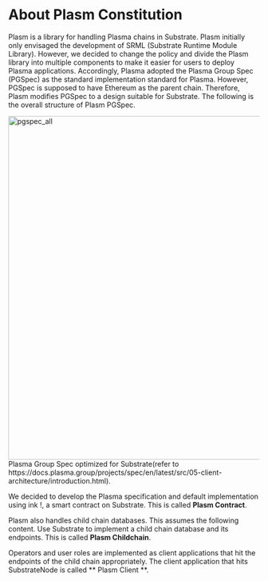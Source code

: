 # About Plasm Constitution

Plasm is a library for handling Plasma chains in Substrate. Plasm initially only envisaged the development of SRML (Substrate Runtime Module Library). However, we decided to change the policy and divide the Plasm library into multiple components to make it easier for users to deploy Plasma applications. Accordingly, Plasma adopted the Plasma Group Spec (PGSpec) as the standard implementation standard for Plasma. However, PGSpec is supposed to have Ethereum as the parent chain. Therefore, Plasm modifies PGSpec to a design suitable for Substrate. The following is the overall structure of Plasm PGSpec.

<img width="688" alt="pgspec_all" src="https://user-images.githubusercontent.com/6259384/64493951-a2997d80-d2c1-11e9-816d-08041010169b.png">
Plasma Group Spec optimized for Substrate(refer to https://docs.plasma.group/projects/spec/en/latest/src/05-client-architecture/introduction.html).

We decided to develop the Plasma specification and default implementation using ink !, a smart contract on Substrate. This is called **Plasm Contract**.

Plasm also handles child chain databases. This assumes the following content. Use Substrate to implement a child chain database and its endpoints. This is called **Plasm Childchain**.

Operators and user roles are implemented as client applications that hit the endpoints of the child chain appropriately. The client application that hits SubstrateNode is called ** Plasm Client **.